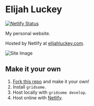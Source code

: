 # Elijah Luckey

[![Netlify Status](https://api.netlify.com/api/v1/badges/9c96886f-5290-4e90-bb2d-870e17fbdc47/deploy-status)](https://app.netlify.com/sites/luckey-elijah/deploys)

My personal website.

Hosted by Netlify at [elijahluckey.com](https://elijahluckey.com).

![Site Image](static/site-demo.png)

## Make it your own

1. [Fork this repo](https://github.com/Luckey-Elijah/Personal-Site/fork) and make it your own!
2. Install `gridsome`.
3. Host locally with `gridsome develop`.
4. Host online with [Netlify](https://www.netlify.com).
